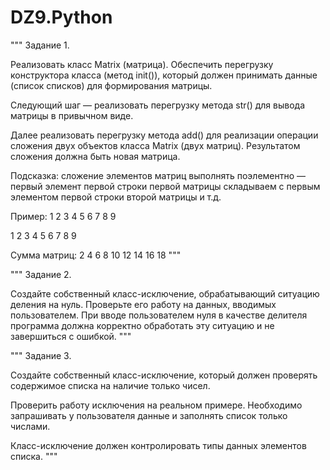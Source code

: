 # DZ9.Python

"""
Задание 1.

Реализовать класс Matrix (матрица). Обеспечить перегрузку конструктора класса (метод init()),
который должен принимать данные (список списков) для формирования матрицы.

Следующий шаг — реализовать перегрузку метода str() для вывода матрицы в привычном виде.

Далее реализовать перегрузку метода add() для реализации операции
сложения двух объектов класса Matrix (двух матриц).
Результатом сложения должна быть новая матрица.

Подсказка: сложение элементов матриц выполнять поэлементно —
первый элемент первой строки первой матрицы складываем
с первым элементом первой строки второй матрицы и т.д.

Пример:
1 2 3
4 5 6
7 8 9

1 2 3
4 5 6
7 8 9

Сумма матриц:
2 4 6
8 10 12
14 16 18
"""



"""
Задание 2.

Создайте собственный класс-исключение, обрабатывающий ситуацию деления на нуль.
Проверьте его работу на данных, вводимых пользователем. При вводе пользователем нуля
в качестве делителя программа должна корректно обработать эту ситуацию и не завершиться с ошибкой.
"""



"""
Задание 3.

Создайте собственный класс-исключение,
который должен проверять содержимое списка на наличие только чисел.

Проверить работу исключения на реальном примере. Необходимо запрашивать у пользователя данные и заполнять
список только числами.

Класс-исключение должен контролировать типы данных элементов списка.
"""
